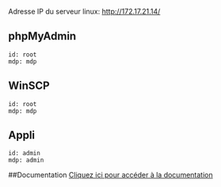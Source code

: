 Adresse IP du serveur linux: http://172.17.21.14/



## phpMyAdmin
```
id: root
mdp: mdp
```

## WinSCP
```
id: root
mdp: mdp
```

## Appli
```
id: admin
mdp: admin
```

##Documentation
[Cliquez ici pour accéder à la documentation](https://lyceeicof-my.sharepoint.com/personal/cecile_seillet_icof_fr/_layouts/15/onedrive.aspx?id=%2Fpersonal%2Fcecile%5Fseillet%5Ficof%5Ffr%2FDocuments%2FDocumentations%20M2L%20PHP)

